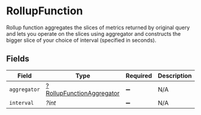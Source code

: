 # RollupFunction

Rollup function aggregates the slices of metrics returned by original query and lets you operate on the slices using aggregator and constructs the bigger slice of your choice of interval (specified in seconds).


## Fields

| Field                                                                        | Type                                                                         | Required                                                                     | Description                                                                  |
| ---------------------------------------------------------------------------- | ---------------------------------------------------------------------------- | ---------------------------------------------------------------------------- | ---------------------------------------------------------------------------- |
| `aggregator`                                                                 | [?RollupFunctionAggregator](../../models/shared/RollupFunctionAggregator.md) | :heavy_minus_sign:                                                           | N/A                                                                          |
| `interval`                                                                   | *?int*                                                                       | :heavy_minus_sign:                                                           | N/A                                                                          |